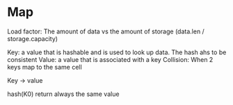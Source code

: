 # Map

Load factor: The amount of data vs the amount of storage (data.len / storage.capacity)

Key: a value that is hashable and is used to look up data. The hash ahs to be consistent
Value: a value that is associated with a key
Collision: When 2 keys map to the same cell

Key -> value

hash(K0) return always the same value
